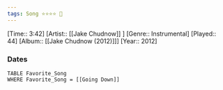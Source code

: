 ```yaml
---
tags: Song ⭐⭐⭐⭐ 💛
---
```

[Time:: 3:42]
[Artist:: [[Jake Chudnow]] ]
[Genre:: Instrumental]
[Played:: 44]
[Album:: [[Jake Chudnow (2012)]]]
[Year:: 2012]
### Dates
````dataview
TABLE Favorite_Song
WHERE Favorite_Song = [[Going Down]]
````